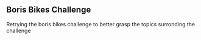 ## Boris Bikes Challenge

Retrying the boris bikes challenge to better grasp the topics surronding the challenge


